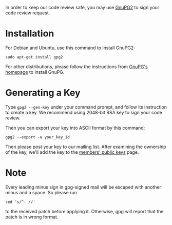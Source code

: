 In order to keep our code review safe,
you may use [GnuPG2](http://www.gnupg.org)
to sign your code review request.

# Installation #

For Debian and Ubuntu,
use this command to install GnuPG2:

```
sudo apt-get install gpg2
```

For other distributions,
please follow the instructions from
[GnuPG's homepage](http://www.gnupg.org)
to install GnuPG.

# Generating a Key #

Type `gpg2 --gen-key` under your command prompt,
and follow its instruction to create a key.
We recommend using 2048-bit RSA key to sign your code review.

Then you can export your key into ASCII format by this command:

```
gpg2 --export -a your_key_id
```

Then please post your key to our mailing list.
After examining the ownership of the key,
we'll add the key to the [members' public keys](GPGPublicKeys.md) page.

# Note #

Every leading minus sign in gpg-signed mail will be escaped with another
minus and a space.
So please run

```
sed 's/^- //'
```

to the received patch before applying it.
Otherwise, gpg will report that the patch is in wrong format.